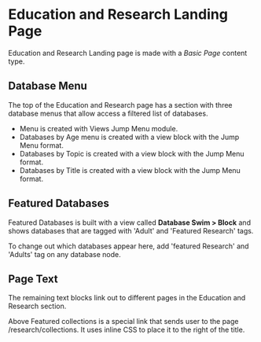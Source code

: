 # Education and Research Landing Page

Education and Research Landing page is made with a *Basic Page* content type.

## Database Menu

The top of the Education and Research page has a section with three database menus that allow access a filtered list of databases.

- Menu is created with Views Jump Menu module.
- Databases by Age menu is created with a view block with the Jump Menu format.
- Databases by Topic is created with a view block with the Jump Menu format.
- Databases by Title is created with a view block with the Jump Menu format.

## Featured Databases

Featured Databases is built with a view called **Database Swim > Block** and shows databases that are tagged with 'Adult' and 'Featured Research' tags.

To change out which databases appear here, add 'featured Research' and 'Adults' tag on any database node.

## Page Text

The remaining text blocks link out to different pages in the Education and Research section.

Above Featured collections is a special link that sends user to the page /research/collections. It uses inline CSS to place it to the right of the title.
